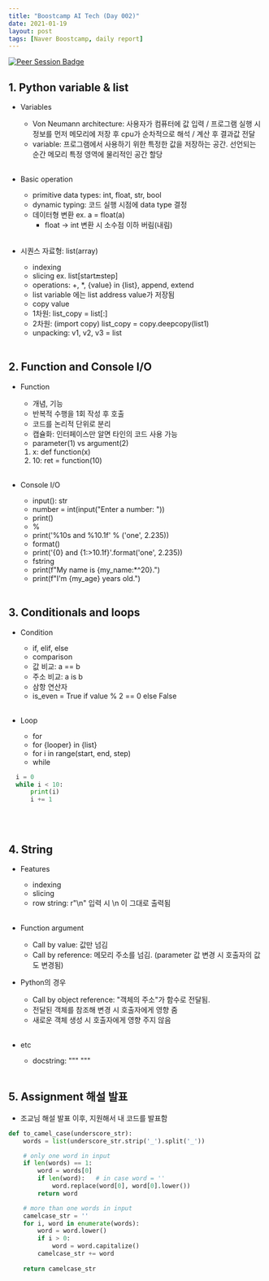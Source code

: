 ```yaml
---
title: "Boostcamp AI Tech (Day 002)"
date: 2021-01-19
layout: post
tags: [Naver Boostcamp, daily report]
---
```


[![Peer Session Badge](https://img.shields.io/badge/Peer%20Session-CC527A?style=flat)](../peer_session/day002.html)

## 1. Python variable & list

* Variables
  * Von Neumann architecture: 사용자가 컴퓨터에 값 입력 / 프로그램 실행 시 정보를 먼저 메모리에 저장 후 cpu가 순차적으로 해석 / 계산 후 결과값 전달
  * variable: 프로그램에서 사용하기 위한 특정한 값을 저장하는 공간. 선언되는 순간 메모리 특정 영역에 물리적인 공간 할당
<br><br>

* Basic operation
  * primitive data types: int, float, str, bool
  * dynamic typing: 코드 실행 시점에 data type 결정
  * 데이터형 변환 ex. a = float(a)
  	* float -> int 변환 시 소수점 이하 버림(내림)
<br><br>

* 시퀀스 자료형: list(array)
  * indexing
  * slicing ex. list[start:end:step]
  * operations: +, *, {value} in {list}, append, extend
  * list variable 에는 list address value가 저장됨
   * copy value
    * 1차원: list_copy = list[:]
    * 2차원: (import copy) list_copy = copy.deepcopy(list1)
  * unpacking: v1, v2, v3 = list
<br><br>

## 2. Function and Console I/O

* Function
  * 개념, 기능
   * 반복적 수행을 1회 작성 후 호출
   * 코드를 논리적 단위로 분리
   * 캡슐화: 인터페이스만 알면 타인의 코드 사용 가능
  * parameter(1) vs argument(2)
   1. x: def function(x)
   2. 10: ret = function(10)
<br><br>

* Console I/O
  * input(): str
   * number = int(input("Enter a number: "))
  * print()
   * %
    * print('%10s and %10.1f' % ('one', 2.235))
   * format()
    * print('{0} and {1:>10.1f}'.format('one', 2.235))
   * fstring
    * print(f"My name is {my_name:*^20}.")
    * print(f"I'm {my_age} years old.")
<br><br>

## 3. Conditionals and loops

* Condition
  * if, elif, else
  * comparison
   * 값 비교: a == b
   * 주소 비교: a is b
  * 삼항 연산자
   * is_even = True if value % 2 == 0 else False
<br><br>

* Loop
  * for
   * for {looper} in {list}
   * for i in range(start, end, step)
  * while

``` python
  i = 0
  while i < 10:
      print(i)
      i += 1
```

<br><br>

## 4. String

* Features
  * indexing
  * slicing
  * row string: r"\n" 입력 시 \n 이 그대로 출력됨
<br><br>

* Function argument
  * Call by value: 값만 넘김
  * Call by reference: 메모리 주소를 넘김. (parameter 값 변경 시 호출자의 값도 변경됨)
* Python의 경우
  * Call by object reference: "객체의 주소"가 함수로 전달됨.
   * 전달된 객체를 참조해 변경 시 호출자에게 영향 줌
   * 새로운 객체 생성 시 호출자에게 영향 주지 않음
<br><br>

* etc
  * docstring: """ """
<br><br>

## 5. Assignment 해설 발표

* 조교님 해설 발표 이후, 지원해서 내 코드를 발표함

``` python
def to_camel_case(underscore_str):
    words = list(underscore_str.strip('_').split('_'))

    # only one word in input
    if len(words) == 1:
        word = words[0]
        if len(word):   # in case word = ''
            word.replace(word[0], word[0].lower())
        return word

    # more than one words in input
    camelcase_str = ''
    for i, word in enumerate(words):
        word = word.lower()
        if i > 0:
            word = word.capitalize()
        camelcase_str += word
        
    return camelcase_str
```

